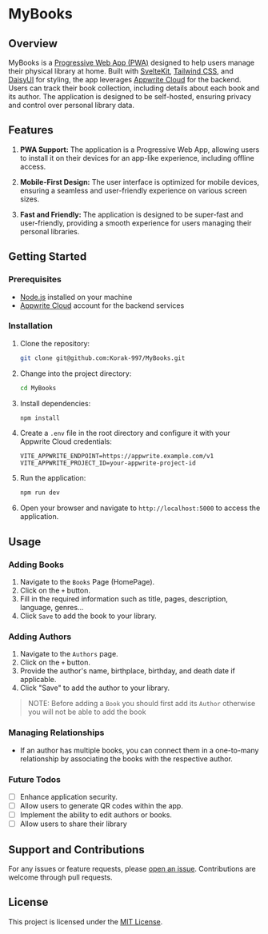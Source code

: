 # MyBooks

## Overview

MyBooks is a [Progressive Web App (PWA)](https://web.dev/explore/progressive-web-apps) designed to help users manage their physical library at home. Built with [SvelteKit](https://kit.svelte.dev/), [Tailwind CSS](https://tailwindcss.com/), and [DaisyUI](https://daisyui.com/) for styling, the app leverages [Appwrite Cloud](https://cloud.appwrite.io/) for the backend. Users can track their book collection, including details about each book and its author. The application is designed to be self-hosted, ensuring privacy and control over personal library data.

## Features

1. **PWA Support:** The application is a Progressive Web App, allowing users to install it on their devices for an app-like experience, including offline access.

2. **Mobile-First Design:** The user interface is optimized for mobile devices, ensuring a seamless and user-friendly experience on various screen sizes.

3. **Fast and Friendly:** The application is designed to be super-fast and user-friendly, providing a smooth experience for users managing their personal libraries.

## Getting Started

### Prerequisites

- [Node.js](https://nodejs.org/) installed on your machine
- [Appwrite Cloud](https://appwrite.io/) account for the backend services

### Installation

1. Clone the repository:

   ```bash
   git clone git@github.com:Korak-997/MyBooks.git
   ```

2. Change into the project directory:

   ```bash
   cd MyBooks
   ```

3. Install dependencies:

   ```bash
   npm install
   ```

4. Create a `.env` file in the root directory and configure it with your Appwrite Cloud credentials:

   ```env
   VITE_APPWRITE_ENDPOINT=https://appwrite.example.com/v1
   VITE_APPWRITE_PROJECT_ID=your-appwrite-project-id
   ```

5. Run the application:

   ```bash
   npm run dev
   ```

6. Open your browser and navigate to `http://localhost:5000` to access the application.

## Usage

### Adding Books

1. Navigate to the `Books` Page (HomePage).
2. Click on the `+` button.
3. Fill in the required information such as title, pages, description, language, genres...
4. Click `Save` to add the book to your library.

### Adding Authors

1. Navigate to the `Authors` page.
2. Click on the `+` button.
3. Provide the author's name, birthplace, birthday, and death date if applicable.
4. Click "Save" to add the author to your library.

> NOTE: Before adding a `Book` you should first add its `Author` otherwise you will not be able to add the book

### Managing Relationships

- If an author has multiple books, you can connect them in a one-to-many relationship by associating the books with the respective author.

### Future Todos

- [ ] Enhance application security.
- [ ] Allow users to generate QR codes within the app.
- [ ] Implement the ability to edit authors or books.
- [ ] Allow users to share their library

## Support and Contributions

For any issues or feature requests, please [open an issue](https://github.com/Korak-997/MyBooks/issues/new/choose). Contributions are welcome through pull requests.

## License

This project is licensed under the [MIT License](./LICENSE).
